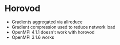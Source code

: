 # Horovod

* Gradients aggregated via allreduce
* Gradient compression used to reduce network load
* OpenMPI 4.1.1 doesn't work with horovod
* OpenMPI 3.1.6 works
